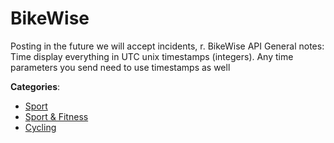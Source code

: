 # BikeWise


Posting in the future we will accept incidents, r. BikeWise API General notes: Time display everything in UTC unix timestamps (integers).  Any time parameters you send need to use timestamps as well



**Categories**:
- [Sport](https://github.com/apis-list/apis-list#sport)
- [Sport & Fitness](https://github.com/apis-list/apis-list#sport-and-fitness)
- [Cycling](https://github.com/apis-list/apis-list#cycling)






